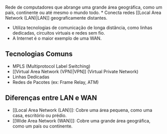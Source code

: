 Rede de computadores que abrange uma grande área geográfica, como um país, continente ou até mesmo o mundo todo.
	* Conecta redes [[Local Area Network (LAN)|LAN]] geograficamente distantes.
* Utiliza tecnologias de comunicação de longa distância, como linhas dedicadas, circuitos virtuais e redes sem fio.
* A Internet é o maior exemplo de uma WAN.
## Tecnologias Comuns
* MPLS (Multiprotocol Label Switching)
* [[Virtual Area Network (VPN)|VPN]] (Virtual Private Network)
* Linhas Dedicadas
* Redes de Pacotes (ex: Frame Relay, ATM)
## Diferenças entre LAN e WAN
* [[Local Area Network (LAN)]]: Cobre uma área pequena, como uma casa, escritório ou prédio.
* [[Wide Area Network (WAN)]]: Cobre uma grande área geográfica, como um país ou continente.